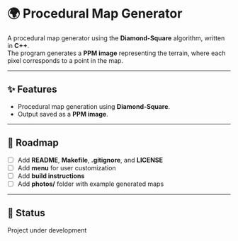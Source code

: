 # 🌍 Procedural Map Generator

A procedural map generator using the **Diamond-Square** algorithm, written in **C++**.  
The program generates a **PPM image** representing the terrain, where each pixel corresponds to a point in the map.

---

## ✨ Features
- Procedural map generation using **Diamond-Square**.
- Output saved as a **PPM image**.

---

## 🚀 Roadmap
- [ ] Add **README**, **Makefile**, **.gitignore**, and **LICENSE**  
- [ ] Add **menu** for user customization  
- [ ] Add **build instructions**  
- [ ] Add **photos/** folder with example generated maps  

---

## 🚧 Status
Project under development 
